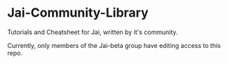 # Jai-Community-Library
Tutorials and Cheatsheet for Jai, written by it's community.

Currently, only members of the Jai-beta group have editing access to this repo.
